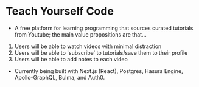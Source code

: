 # Teach Yourself Code

- A free platform for learning programming that sources curated tutorials from Youtube; the main value propositions are that...

1. Users will be able to watch videos with minimal distraction
2. Users will be able to 'subscribe' to tutorials/save them to their profile
3. Users will be able to add notes to each video

- Currently being built with Next.js (React), Postgres, Hasura Engine, Apollo-GraphQL, Bulma, and Auth0.
